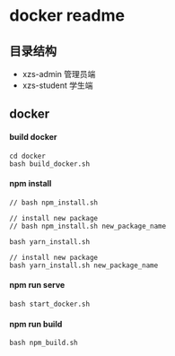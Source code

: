 # docker readme

## 目录结构

- xzs-admin 管理员端
- xzs-student 学生端

## docker

#### build docker

```
cd docker
bash build_docker.sh
```

#### npm install

```
// bash npm_install.sh

// install new package
// bash npm_install.sh new_package_name

bash yarn_install.sh

// install new package
bash yarn_install.sh new_package_name
```

#### npm run serve

```
bash start_docker.sh
```

#### npm run build

```
bash npm_build.sh
```
